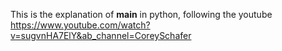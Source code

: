 This is the explanation of **main** in python, following the youtube https://www.youtube.com/watch?v=sugvnHA7ElY&ab_channel=CoreySchafer
